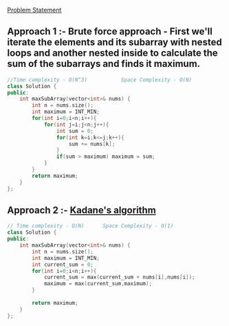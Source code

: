 [Problem Statement](https://leetcode.com/problems/maximum-subarray/)

## Approach 1 :- Brute force approach - First we'll iterate the elements and its subarray with nested loops and another nested inside to calculate the sum of the subarrays and finds it maximum.

```cpp
//Time complexity - O(N^3)           Space Complexity - O(N)
class Solution {
public:
    int maxSubArray(vector<int>& nums) {
        int n = nums.size();
        int maximum = INT_MIN;
        for(int i=0;i<n;i++){
            for(int j=i;j<n;j++){
                int sum = 0;
                for(int k=i;k<=j;k++){
                    sum += nums[k];
                }
                if(sum > maximum) maximum = sum;
            }
        }
        return maximum;
    }
};
```

## Approach 2 :- [Kadane's algorithm](https://medium.com/@rsinghal757/kadanes-algorithm-dynamic-programming-how-and-why-does-it-work-3fd8849ed73d)

```cpp
// Time complexity - O(N)      Space Complexity - O(1)
class Solution {
public:
    int maxSubArray(vector<int>& nums) {
        int n = nums.size();
        int maximum = INT_MIN;
        int current_sum = 0;
        for(int i=0;i<n;i++){
            current_sum = max(current_sum + nums[i],nums[i]);
            maximum = max(current_sum,maximum);
        }
        
        return maximum;
    }
};
```
